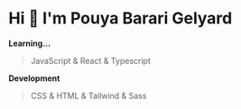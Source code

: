 # Hi 👋 I'm Pouya Barari Gelyard

**Learning...**
>JavaScript & 
>React & 
>Typescript 

**Development**
> CSS &
> HTML &
> Tailwind &
> Sass
